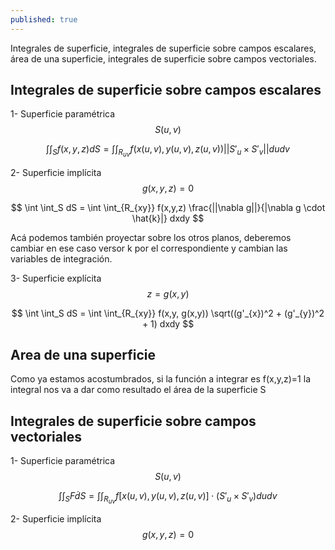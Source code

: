 ```yaml
---
published: true
---
```

Integrales de superficie, integrales de superficie sobre campos escalares, área de una superficie, integrales de superficie sobre campos vectoriales.

## Integrales de superficie sobre campos escalares

1- Superficie paramétrica $$S(u,v)$$

$$ \int \int_S f(x,y,z) dS = \int \int_{R_{uv}} f(x(u,v), y(u,v), z(u,v)) || S'_{u} \times S'_{v} || dudv $$

2- Superficie implícita $$g(x,y,z)=0$$

$$ \int \int_S dS = \int \int_{R_{xy}} f(x,y,z) \frac{||\nabla g||}{|\nabla g \cdot \hat{k}|} dxdy $$

Acá podemos también proyectar sobre los otros planos, deberemos cambiar en ese caso versor k por el correspondiente y cambian las variables de integración.

3- Superficie explícita $$z=g(x,y)$$

$$ \int \int_S dS = \int \int_{R_{xy}} f(x,y, g(x,y)) \sqrt((g'_{x})^2 + (g'_{y})^2 + 1) dxdy $$

## Area de una superficie

Como ya estamos acostumbrados, si la función a integrar es f(x,y,z)=1 la integral nos va a dar como resultado el área de la superficie S

## Integrales de superficie sobre campos vectoriales

1- Superficie paramétrica $$S(u,v)$$

$$ \int \int_S F \dot dS = \int \int_{R_{uv}} f[x(u,v), y(u,v), z(u,v)] \cdot (S'_{u} \times S'_{v}) dudv $$

2- Superficie implícita $$g(x,y,z)=0$$

$$  $$
